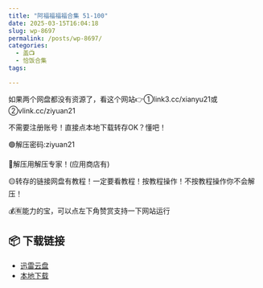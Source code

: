 ```yaml
---
title: "阿福福福福合集 51-100"
date: 2025-03-15T16:04:18
slug: wp-8697
permalink: /posts/wp-8697/
categories:
  - 盖📺
  - 恰饭合集
tags:

---
```


如果两个网盘都没有资源了，看这个网站👉①link3.cc/xianyu21或②vlink.cc/ziyuan21

不需要注册账号！直接点本地下载转存OK？懂吧！

🟢解压密码:ziyuan21

🔵解压用解压专家！(应用商店有)

🟡转存的链接网盘有教程！一定要看教程！按教程操作！不按教程操作你不会解压！

💰🈶能力的宝，可以点左下角赞赏支持一下网站运行

## 📦 下载链接
- [迅雷云盘](https://blziyuan21.com/pay-download/8697?key=fed9b8c39e&down_id=0)
- [本地下载](https://blziyuan21.com/pay-download/8697?key=fed9b8c39e&down_id=1)

